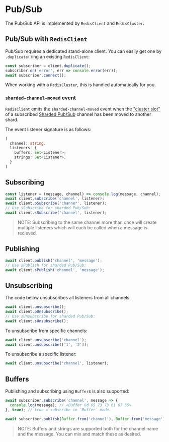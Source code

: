 # Pub/Sub

The Pub/Sub API is implemented by `RedisClient` and `RedisCluster`.

## Pub/Sub with `RedisClient`

Pub/Sub requires a dedicated stand-alone client. You can easily get one by `.duplicate()`ing an existing `RedisClient`:

```typescript
const subscriber = client.duplicate();
subscriber.on('error', err => console.error(err));
await subscriber.connect();
```

When working with a `RedisCluster`, this is handled automatically for you.

### `sharded-channel-moved` event

`RedisClient` emits the `sharded-channel-moved` event when the ["cluster slot"](https://redis.io/docs/reference/cluster-spec/#key-distribution-model) of a subscribed [Sharded Pub/Sub](https://redis.io/docs/manual/pubsub/#sharded-pubsub) channel has been moved to another shard.

The event listener signature is as follows:
```typescript
(
  channel: string,
  listeners: {
    buffers: Set<Listener>;
    strings: Set<Listener>;
  }
)
```

## Subscribing

```javascript
const listener = (message, channel) => console.log(message, channel);
await client.subscribe('channel', listener);
await client.pSubscribe('channe*', listener);
// Use sSubscribe for sharded Pub/Sub:
await client.sSubscribe('channel', listener);
```

> NOTE: Subscribing to the same channel more than once will create multiple listeners which will each be called when a message is recieved.

## Publishing

```javascript
await client.publish('channel', 'message');
// Use sPublish for sharded Pub/Sub:
await client.sPublish('channel', 'message');
```

## Unsubscribing

The code below unsubscribes all listeners from all channels.

```javascript
await client.unsubscribe();
await client.pUnsubscribe();
// Use sUnsubscribe for sharded Pub/Sub:
await client.sUnsubscribe();
```

To unsubscribe from specific channels:

```javascript
await client.unsubscribe('channel');
await client.unsubscribe(['1', '2']);
```

To unsubscribe a specific listener:

```javascript
await client.unsubscribe('channel', listener);
```

## Buffers

Publishing and subscribing using `Buffer`s is also supported:

```javascript
await subscriber.subscribe('channel', message => {
  console.log(message); // <Buffer 6d 65 73 73 61 67 65>
}, true); // true = subscribe in `Buffer` mode.

await subscriber.publish(Buffer.from('channel'), Buffer.from('message'));
```

> NOTE: Buffers and strings are supported both for the channel name and the message. You can mix and match these as desired.
